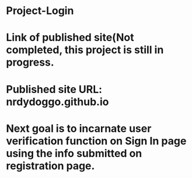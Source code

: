 # Project-Login
# Link of published site(Not completed, this project is still in progress.
# Published site URL: nrdydoggo.github.io
# Next goal is to incarnate user verification function on Sign In page using the info submitted on registration page. 
